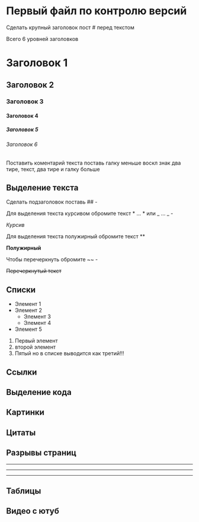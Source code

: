 # Первый файл по контролю версий

Сделать крупный заголовок пост # перед текстом

Всего 6 уровней заголовков

# Заголовок 1
## Заголовок 2
### Заголовок 3
#### Заголовок 4
##### Заголовок 5
###### Заголовок 6

Поставить коментарий текста поставь галку меньше воскл знак два тире, текст, два тире и галку больше
<!--Комент-->

## Выделение текста

Сделать подзаголовок поставь ## - 

Для выделения текста курсивом обромите текст * ... * или  _ ... _ - 

*Курсив*

Для выделения текста полужирный обромите текст **

**Полужирный**

Чтобы перечеркнуть обромите ~~ - 

~~Перечеркнутый текст~~

## Списки

* Элемент 1
* Элемент 2
   * Элемент 3
   * Элемент 4
* Элемент 5   

1. Первый элемент
2. второй элемент
5. Пятый но в списке выводится как третий!!!

## Ссылки

## Выделение кода

## Картинки

## Цитаты

## Разрывы страниц
***
---
___
## Таблицы

## Видео с ютуб


